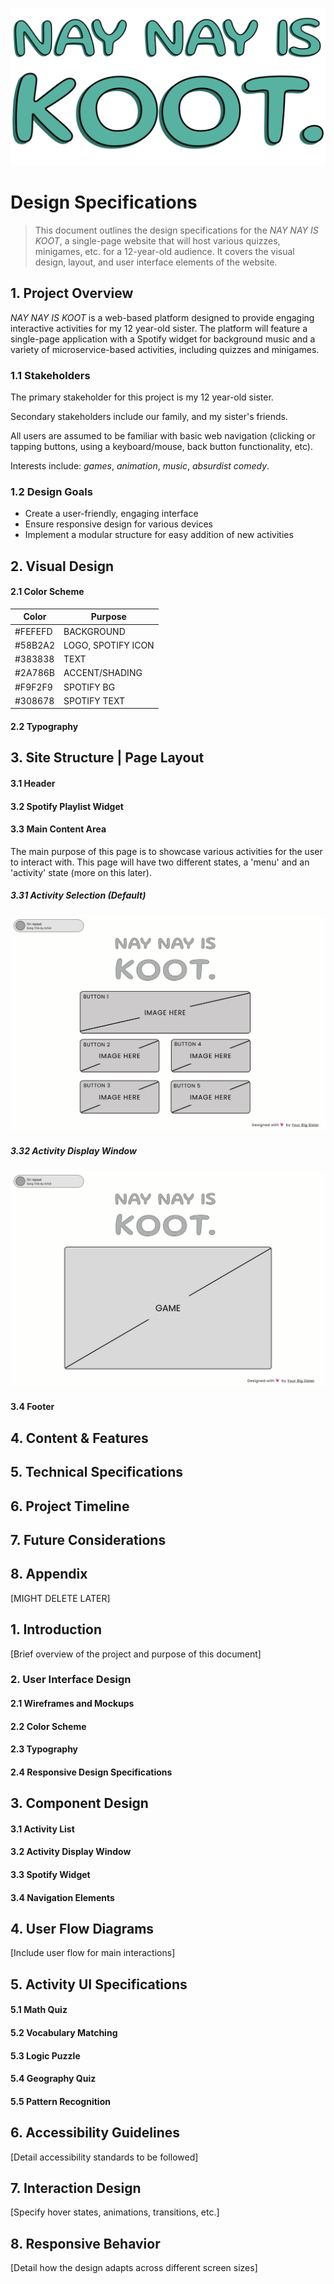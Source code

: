 ![Nay Nay is Koot project logo](wireframes/naynayiskoot-logo.png)
# Design Specifications
> This document outlines the design specifications for the _NAY NAY IS KOOT_, a single-page website that will host various quizzes, minigames, etc. for a 12-year-old audience. It covers the visual design, layout, and user interface elements of the website.

## **1. Project Overview**
*NAY NAY IS KOOT* is a web-based platform designed to provide engaging interactive activities for my 12 year-old sister. The platform will feature a single-page application with a Spotify widget for background music and a variety of microservice-based activities, including quizzes and minigames.

### 1.1 Stakeholders
The primary stakeholder for this project is my 12 year-old sister. 

Secondary stakeholders include our family, and my sister's friends. 

All users are assumed to be familiar with basic web navigation (clicking or tapping buttons, using a keyboard/mouse, back button functionality, etc). 

Interests include: *games*, *animation*, *music*, *absurdist comedy*. 

### 1.2 Design Goals
- Create a user-friendly, engaging interface
- Ensure responsive design for various devices
- Implement a modular structure for easy addition of new activities


## **2. Visual Design**

#### 2.1 Color Scheme


| Color | Purpose |
|--|--| 
|#FEFEFD |BACKGROUND |
|#58B2A2 |LOGO, SPOTIFY ICON |
|#383838 |TEXT |
|#2A786B |ACCENT/SHADING |
|#F9F2F9 |SPOTIFY BG |
|#308678 |SPOTIFY TEXT |


#### 2.2 Typography


## **3. Site Structure | Page Layout**
#### **3.1 Header**
#### 3.2 Spotify Playlist Widget
#### 3.3 Main Content Area
The main purpose of this page is to showcase various activities for the user to interact with. This page will have two different states, a 'menu' and an 'activity' state (more on this later).  
##### 3.31 Activity Selection (Default)
![alt text](wireframes/homepage-default.png)
##### 3.32 Activity Display Window
![alt text](wireframes/homepage-game.png)
#### 3.4 Footer

## **4. Content & Features**
## **5. Technical Specifications**
## **6. Project Timeline**
## **7. Future Considerations**
## **8. Appendix**
[MIGHT DELETE LATER]




## 1. Introduction
   [Brief overview of the project and purpose of this document]

### 2. User Interface Design
#### 2.1 Wireframes and Mockups
#### 2.2 Color Scheme
#### 2.3 Typography
#### 2.4 Responsive Design Specifications

## 3. Component Design
#### 3.1 Activity List
#### 3.2 Activity Display Window
#### 3.3 Spotify Widget
#### 3.4 Navigation Elements

## 4. User Flow Diagrams
   [Include user flow for main interactions]

## 5. Activity UI Specifications
#### 5.1 Math Quiz
#### 5.2 Vocabulary Matching
#### 5.3 Logic Puzzle
#### 5.4 Geography Quiz
#### 5.5 Pattern Recognition

## 6. Accessibility Guidelines
   [Detail accessibility standards to be followed]

## 7. Interaction Design
   [Specify hover states, animations, transitions, etc.]

## 8. Responsive Behavior
   [Detail how the design adapts across different screen sizes]